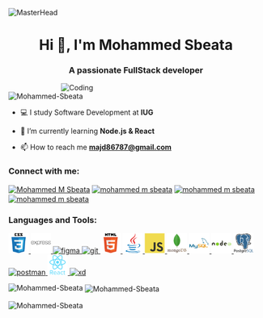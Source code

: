 ![MasterHead](https://c8.alamy.com/comp/W3XFX2/full-stack-developer-with-digital-java-code-text-full-stack-developer-and-computer-software-coding-vector-concept-programming-coding-script-java-di-W3XFX2.jpg)
<h1 align="center">Hi 👋, I'm Mohammed Sbeata</h1>
<h3 align="center">A passionate FullStack developer</h3>
<img align="right" alt="Coding" width="400" src="https://img.freepik.com/free-vector/programmers-using-javascript-programming-language-computer-tiny-people-javascript-language-javascript-engine-js-web-development-concept-bright-vibrant-violet-isolated-illustration_335657-986.jpg?size=626&ext=jpg&ga=GA1.2.1519742417.1683978385&semt=sph">

<p align="left"> <img src="https://komarev.com/ghpvc/?username=Mohammed-Sbeata&label=Profile%20views&color=0e75b6&style=flat" alt="Mohammed-Sbeata" /> </p>

- 💻 I study Software Development at **IUG**
  
- 🌱 I’m currently learning **Node.js & React**

- 📫 How to reach me **majd86787@gmail.com**

<h3 align="left">Connect with me:</h3>
<p align="left">
<a href="https://www.facebook.com/profile.php?id=100038431577875&mibextid=ZbWKwL" target="blank"><img align="center" src="https://raw.githubusercontent.com/rahuldkjain/github-profile-readme-generator/master/src/images/icons/Social/facebook.svg" alt="Mohammed M Sbeata" height="30" width="40" /></a>
<a href="https://instagram.com/mohammad_sbeata?igshid=ZGUzMzM3NWJiOQ==" target="blank"><img align="center" src="https://raw.githubusercontent.com/rahuldkjain/github-profile-readme-generator/master/src/images/icons/Social/instagram.svg" alt="mohammed m sbeata" height="30" width="40" /></a>
<a href="https://wa.me/+972595823550" target="blank"><img align="center" src="https://mediaaws.almasryalyoum.com/news/large/2020/03/18/1093402_0.jfif" alt="mohammed m sbeata" height="30" width="40" /></a>
<a href="https://t.me/Mohammed_31_10" target="blank"><img align="center" src="https://play-lh.googleusercontent.com/ZU9cSsyIJZo6Oy7HTHiEPwZg0m2Crep-d5ZrfajqtsH-qgUXSqKpNA2FpPDTn-7qA5Q" alt="mohammed m sbeata" height="30" width="40" /></a>
</p>

<h3 align="left">Languages and Tools:</h3>
<p align="left"> <a href="https://www.w3schools.com/css/" target="_blank" rel="noreferrer"> <img src="https://raw.githubusercontent.com/devicons/devicon/master/icons/css3/css3-original-wordmark.svg" alt="css3" width="40" height="40"/> </a> <a href="https://expressjs.com" target="_blank" rel="noreferrer"> <img src="https://raw.githubusercontent.com/devicons/devicon/master/icons/express/express-original-wordmark.svg" alt="express" width="40" height="40"/> </a> <a href="https://www.figma.com/" target="_blank" rel="noreferrer"> <img src="https://www.vectorlogo.zone/logos/figma/figma-icon.svg" alt="figma" width="40" height="40"/> </a> <a href="https://git-scm.com/" target="_blank" rel="noreferrer"> <img src="https://www.vectorlogo.zone/logos/git-scm/git-scm-icon.svg" alt="git" width="40" height="40"/> </a> <a href="https://www.w3.org/html/" target="_blank" rel="noreferrer"> <img src="https://raw.githubusercontent.com/devicons/devicon/master/icons/html5/html5-original-wordmark.svg" alt="html5" width="40" height="40"/> </a> <a href="https://www.java.com" target="_blank" rel="noreferrer"> <img src="https://raw.githubusercontent.com/devicons/devicon/master/icons/java/java-original.svg" alt="java" width="40" height="40"/> </a> <a href="https://developer.mozilla.org/en-US/docs/Web/JavaScript" target="_blank" rel="noreferrer"> <img src="https://raw.githubusercontent.com/devicons/devicon/master/icons/javascript/javascript-original.svg" alt="javascript" width="40" height="40"/> </a> <a href="https://www.mongodb.com/" target="_blank" rel="noreferrer"> <img src="https://raw.githubusercontent.com/devicons/devicon/master/icons/mongodb/mongodb-original-wordmark.svg" alt="mongodb" width="40" height="40"/> </a> <a href="https://www.mysql.com/" target="_blank" rel="noreferrer"> <img src="https://raw.githubusercontent.com/devicons/devicon/master/icons/mysql/mysql-original-wordmark.svg" alt="mysql" width="40" height="40"/> </a> <a href="https://nodejs.org" target="_blank" rel="noreferrer"> <img src="https://raw.githubusercontent.com/devicons/devicon/master/icons/nodejs/nodejs-original-wordmark.svg" alt="nodejs" width="40" height="40"/> </a> <a href="https://www.postgresql.org" target="_blank" rel="noreferrer"> <img src="https://raw.githubusercontent.com/devicons/devicon/master/icons/postgresql/postgresql-original-wordmark.svg" alt="postgresql" width="40" height="40"/> </a> <a href="https://postman.com" target="_blank" rel="noreferrer"> <img src="https://www.vectorlogo.zone/logos/getpostman/getpostman-icon.svg" alt="postman" width="40" height="40"/> </a> <a href="https://reactjs.org/" target="_blank" rel="noreferrer"> <img src="https://raw.githubusercontent.com/devicons/devicon/master/icons/react/react-original-wordmark.svg" alt="react" width="40" height="40"/> </a> <a href="https://www.adobe.com/products/xd.html" target="_blank" rel="noreferrer"> <img src="https://cdn.worldvectorlogo.com/logos/adobe-xd.svg" alt="xd" width="40" height="40"/> </a> </p>

<p><img align="left" src="https://github-readme-stats.vercel.app/api/top-langs?username=Mohammed-Sbeata&show_icons=true&locale=en&layout=compact" alt="Mohammed-Sbeata" /></p>

<p>&nbsp;<img align="center" src="https://github-readme-stats.vercel.app/api?username=Mohammed-Sbeata&show_icons=true&locale=en" alt="Mohammed-Sbeata" /></p>

<p><img align="center" src="https://github-readme-streak-stats.herokuapp.com/?user=Mohammed-Sbeata&" alt="Mohammed-Sbeata" /></p>

